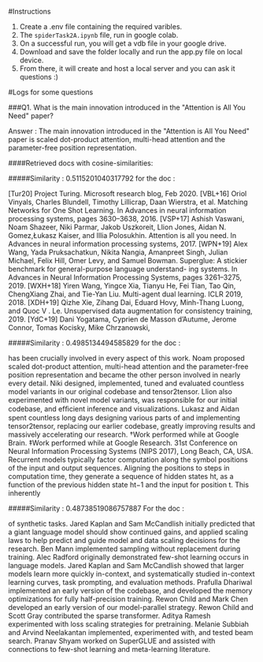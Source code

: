 #Instructions

1. Create a .env file containing the required varibles.
3. The `spiderTask2A.ipynb` file, run in google colab.
4. On a successful run, you will get a vdb file in your google drive.
5. Download and save the folder locally and run the app.py file on local device.
6. From there, it will create and host a local server and you can ask it questions :)

#Logs for some questions

###Q1. What is the main innovation introduced in the "Attention is All You Need" paper?

Answer : The main innovation introduced in the "Attention is All You Need" paper is scaled dot-product attention, multi-head attention and the parameter-free position representation.

####Retrieved docs with cosine-similarities: 

#####Similarity :  0.5115201040317792 for the doc :

[Tur20] Project Turing. Microsoft research blog, Feb 2020.
[VBL+16] Oriol Vinyals, Charles Blundell, Timothy Lillicrap, Daan Wierstra, et al. Matching Networks for One
Shot Learning. In Advances in neural information processing systems, pages 3630–3638, 2016.
[VSP+17] Ashish Vaswani, Noam Shazeer, Niki Parmar, Jakob Uszkoreit, Llion Jones, Aidan N. Gomez,Łukasz
Kaiser, and Illia Polosukhin. Attention is all you need. In Advances in neural information processing
systems, 2017.
[WPN+19] Alex Wang, Yada Pruksachatkun, Nikita Nangia, Amanpreet Singh, Julian Michael, Felix Hill, Omer
Levy, and Samuel Bowman. Superglue: A stickier benchmark for general-purpose language understand-
ing systems. In Advances in Neural Information Processing Systems, pages 3261–3275, 2019.
[WXH+18] Yiren Wang, Yingce Xia, Tianyu He, Fei Tian, Tao Qin, ChengXiang Zhai, and Tie-Yan Liu. Multi-agent
dual learning. ICLR 2019, 2018.
[XDH+19] Qizhe Xie, Zihang Dai, Eduard Hovy, Minh-Thang Luong, and Quoc V . Le. Unsupervised data
augmentation for consistency training, 2019.
[YdC+19] Dani Yogatama, Cyprien de Masson d’Autume, Jerome Connor, Tomas Kocisky, Mike Chrzanowski,

#####Similarity :  0.4985134494585829  for the doc :  

has been crucially involved in every aspect of this work. Noam proposed scaled dot-product attention, multi-head
attention and the parameter-free position representation and became the other person involved in nearly every
detail. Niki designed, implemented, tuned and evaluated countless model variants in our original codebase and
tensor2tensor. Llion also experimented with novel model variants, was responsible for our initial codebase, and
efﬁcient inference and visualizations. Lukasz and Aidan spent countless long days designing various parts of and
implementing tensor2tensor, replacing our earlier codebase, greatly improving results and massively accelerating
our research.
†Work performed while at Google Brain.
‡Work performed while at Google Research.
31st Conference on Neural Information Processing Systems (NIPS 2017), Long Beach, CA, USA.
Recurrent models typically factor computation along the symbol positions of the input and output
sequences. Aligning the positions to steps in computation time, they generate a sequence of hidden
states ht, as a function of the previous hidden state ht−1 and the input for position t. This inherently

#####Similarity :  0.48738519086757887  For the doc :  

of synthetic tasks.
Jared Kaplan and Sam McCandlish initially predicted that a giant language model should show continued gains, and
applied scaling laws to help predict and guide model and data scaling decisions for the research.
Ben Mann implemented sampling without replacement during training.
Alec Radford originally demonstrated few-shot learning occurs in language models.
Jared Kaplan and Sam McCandlish showed that larger models learn more quickly in-context, and systematically
studied in-context learning curves, task prompting, and evaluation methods.
Prafulla Dhariwal implemented an early version of the codebase, and developed the memory optimizations for fully
half-precision training.
Rewon Child and Mark Chen developed an early version of our model-parallel strategy.
Rewon Child and Scott Gray contributed the sparse transformer.
Aditya Ramesh experimented with loss scaling strategies for pretraining.
Melanie Subbiah and Arvind Neelakantan implemented, experimented with, and tested beam search.
Pranav Shyam worked on SuperGLUE and assisted with connections to few-shot learning and meta-learning literature.
